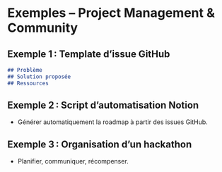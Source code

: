 # Exemples – Project Management & Community

## Exemple 1 : Template d’issue GitHub
```md
## Problème
## Solution proposée
## Ressources
```

## Exemple 2 : Script d’automatisation Notion
- Générer automatiquement la roadmap à partir des issues GitHub.

## Exemple 3 : Organisation d’un hackathon
- Planifier, communiquer, récompenser.

